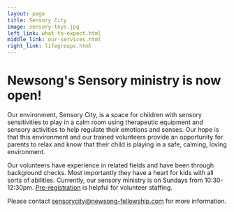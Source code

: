 ```yaml
---
layout: page
title: Sensory City
image: sensory-toys.jpg
left_link: what-to-expect.html
middle_link: our-services.html
right_link: lifegroups.html
---
```


<h1 class="title is-size-5-mobile is-uppercase">
  Newsong's Sensory ministry is now open!
</h1>

Our environment, Sensory City, is a space for children with sensory sensitivities to play in a calm room using therapeutic equipment and sensory activities to help regulate their emotions and senses. Our hope is that this environment and our trained volunteers provide an opportunity for parents to relax and know that their child is playing in a safe, calming, loving environment.

Our volunteers have experience in related fields and have been through background checks. Most importantly they have a heart for kids with all sorts of abilities. Currently, our sensory ministry is on Sundays from 10:30-12:30pm. <a href="https://goo.gl/forms/hOhY6hQX5XNROC4M2">Pre-registration</a> is helpful for volunteer staffing.

Please contact <a href="mailto:sensorycity@newsong-fellowship.com?subject=Sensory%20City">sensorycity@newsong-fellowship.com</a> for more information.
